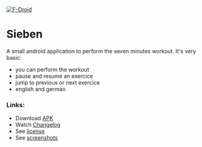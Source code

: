 [![F-Droid](https://f-droid.org/wiki/images/0/06/F-Droid-button_get-it-on.png)](https://f-droid.org/repository/browse/?fdfilter=baumann&fdid=de.baumann.sieben)

# Sieben
A small android application to perform the seven minutes workout. It's very basic:

- you can perform the workout
- pause and resume an exercice
- jump to previous or next exercice
- english and german

### Links:
- Download [APK](https://github.com/scoute-dich/Sieben/releases)
- Watch [Changelog](https://github.com/scoute-dich/Sieben/blob/master/CHANGELOG.md)
- See [license](https://github.com/scoute-dich/Sieben/blob/master/LICENSE.md)
- See [screenshots](https://github.com/scoute-dich/Sieben/blob/master/SCREENSHOTS.md)
